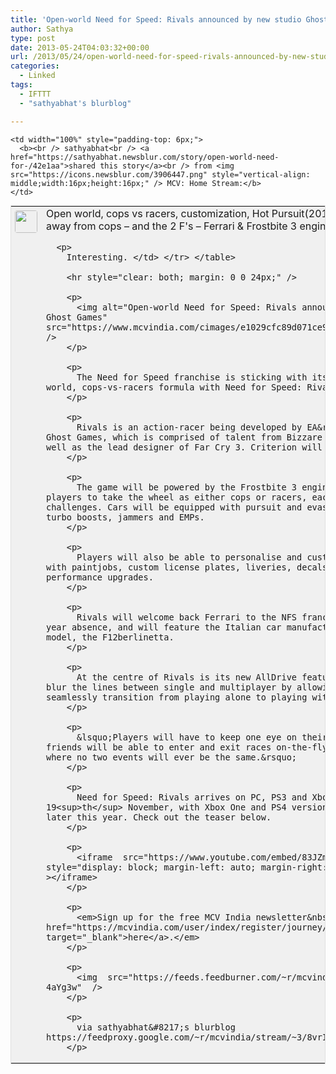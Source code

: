 ```yaml
---
title: 'Open-world Need for Speed: Rivals announced by new studio Ghost Games'
author: Sathya
type: post
date: 2013-05-24T04:03:32+00:00
url: /2013/05/24/open-world-need-for-speed-rivals-announced-by-new-studio-ghost-games/
categories:
  - Linked
tags:
  - IFTTT
  - "sathyabhat's blurblog"

---
```

<table style="border: 1px solid #E0E0E0; margin: 0; padding: 0; background-color: #F0F0F0" valign="top" align="left" cellpadding="0" width="100%">
  <tr>
    <td rowspan="2" style="padding: 6px;width: 36px;white-space:nowrap"  valign="top">
      <img src="https://www.gravatar.com/avatar/1375f202e61682cc4963295f4b0430dc" style="width: 36px; height: 36px; border-radius: 4px;" />
    </td>
    
    <td width="100%" style="padding-top: 6px;">
      <b><br /> sathyabhat<br /> <a href="https://sathyabhat.newsblur.com/story/open-world-need-for-/42e1aa">shared this story</a><br /> from <img src="https://icons.newsblur.com/3906447.png" style="vertical-align: middle;width:16px;height:16px;" /> MCV: Home Stream:</b>
    </td>
  </tr>
  
  <tr>
    <td>
      Open world, cops vs racers, customization, Hot Pursuit(2010) like aids to run away from cops &#8211; and the 2 F's &#8211; Ferrari & Frostbite 3 engine.</p> 
      
      <p>
        Interesting. </td> </tr> </table> 
        
        <hr style="clear: both; margin: 0 0 24px;" />
        
        <p>
          <img alt="Open-world Need for Speed: Rivals announced by new studio Ghost Games" src="https://www.mcvindia.com/cimages/e1029cfc89d071ce9a2ba852a05cb93a.jpg" />
        </p>
        
        <p>
          The Need for Speed franchise is sticking with its successful open-world, cops-vs-racers formula with Need for Speed: Rivals.
        </p>
        
        <p>
          Rivals is an action-racer being developed by EA&rsquo;s new studio Ghost Games, which is comprised of talent from Bizzare and Blackrock, as well as the lead designer of Far Cry 3. Criterion will assist development.
        </p>
        
        <p>
          The game will be powered by the Frostbite 3 engine and will allow players to take the wheel as either cops or racers, each with their own challenges. Cars will be equipped with pursuit and evasion tech, such as turbo boosts, jammers and EMPs.
        </p>
        
        <p>
          Players will also be able to personalise and customise their cars with paintjobs, custom license plates, liveries, decals, rims, and performance upgrades.
        </p>
        
        <p>
          Rivals will welcome back Ferrari to the NFS franchise after a seven-year absence, and will feature the Italian car manufacturer&rsquo;s latest model, the F12berlinetta.
        </p>
        
        <p>
          At the centre of Rivals is its new AllDrive feature, which aims to blur the lines between single and multiplayer by allowing players to seamlessly transition from playing alone to playing with friends.
        </p>
        
        <p>
          &lsquo;Players will have to keep one eye on their rearview mirror as friends will be able to enter and exit races on-the-fly, creating a world where no two events will ever be the same.&rsquo;
        </p>
        
        <p>
          Need for Speed: Rivals arrives on PC, PS3 and Xbox 360 on 19<sup>th</sup> November, with Xbox One and PS4 versions hitting stores later this year. Check out the teaser below.
        </p>
        
        <p>
          <iframe  src="https://www.youtube.com/embed/83JZmu5rzgI" style="display: block; margin-left: auto; margin-right: auto; float: none;" ></iframe>
        </p>
        
        <p>
          <em>Sign up for the free MCV India newsletter&nbsp;<a href="https://mcvindia.com/user/index/register/journey/register" target="_blank">here</a>.</em>
        </p>
        
        <p>
          <img  src="https://feeds.feedburner.com/~r/mcvindia/stream/~4/8vrI-4aYg3w"  />
        </p>
        
        <p>
          via sathyabhat&#8217;s blurblog https://feedproxy.google.com/~r/mcvindia/stream/~3/8vrI-4aYg3w/0116061
        </p>
